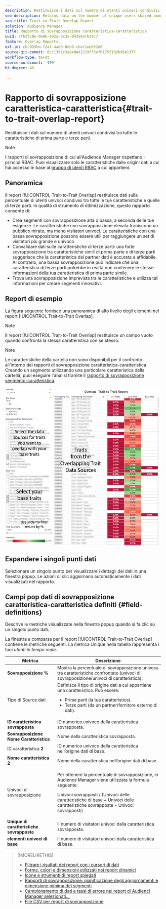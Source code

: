 ```yaml
---
description: Restituisce i dati sul numero di utenti univoci condivisi tra tutte le caratteristiche di prima parte e terze parti.
seo-description: Returns data on the number of unique users shared among all your first and third-party traits.
seo-title: Trait-to-Trait Overlap Report
solution: Audience Manager
title: Rapporto di sovrapposizione caratteristica-caratteristica
uuid: 7fb3fc9e-0e0b-492a-9c3a-04356afb19c7
feature: Overlap Reports
exl-id: cbc933bb-f2af-4ad0-8eb9-cbec1ee952e0
source-git-commit: 6cc1351c3a84d4d2219f33ef6175f182b9641377
workflow-type: tm+mt
source-wordcount: '499'
ht-degree: 4%

---
```


# Rapporto di sovrapposizione caratteristica-caratteristica{#trait-to-trait-overlap-report}

Restituisce i dati sul numero di utenti univoci condivisi tra tutte le caratteristiche di prima parte e terze parti.

>[!NOTE]
>
>I rapporti di sovrapposizione di cui all’Audience Manager rispettano i principi RBAC. Puoi visualizzare solo le caratteristiche dalle origini dati a cui hai accesso in base al [gruppo di utenti RBAC](/help/using/features/administration/administration-overview.md) a cui appartieni.

<!-- 

c_overlap_reports.xml

 -->

## Panoramica

Il report [!UICONTROL Trait-to-Trait Overlap] restituisce dati sulla percentuale di utenti univoci condivisi tra tutte le tue caratteristiche e quelle di terze parti. In qualità di strumento di ottimizzazione, questo rapporto consente di:

* Crea segmenti con sovrapposizione alta o bassa, a seconda delle tue esigenze. Le caratteristiche con sovrapposizione elevata forniscono un pubblico mirato, ma meno visitatori univoci. Le caratteristiche con una bassa sovrapposizione possono essere utili per raggiungere un set di visitatori più grande e univoco.
* Convalidare dati sulle caratteristiche di terze parti: una forte sovrapposizione tra caratteristiche simili di prima parte e di terze parti suggerisce che la caratteristica del partner dati è accurata e affidabile. Al contrario, una bassa sovrapposizione può indicare che una caratteristica di terze parti potrebbe in realtà non contenere le stesse informazioni della tua caratteristica di prima parte simile.
* Trova una sovrapposizione imprevista tra le caratteristiche e utilizza tali informazioni per creare segmenti innovativi.

## Report di esempio

La figura seguente fornisce una panoramica di alto livello degli elementi nel report [!UICONTROL Trait-to-Trait Overlap].

>[!NOTE]
>
>Il report [!UICONTROL Trait-to-Trait Overlap] restituisce un campo vuoto quando confronta la stessa caratteristica con se stesso.

>[!NOTE]
>
>Le caratteristiche della cartella non sono disponibili per il confronto all’interno dei rapporti di sovrapposizione caratteristica-caratteristica. Creando un segmento utilizzando una particolare caratteristica della cartella, puoi eseguire l&#39;analisi tramite il [rapporto di sovrapposizione segmento-caratteristica](/help/using/reporting/dynamic-reports/segment-trait-overlap-report.md).

![](assets/trait-to-trait-overlap.png)

## Espandere i singoli punti dati

Selezionare un singolo punto per visualizzare i dettagli dei dati in una finestra popup. Le azioni di clic aggiornano automaticamente i dati visualizzati nel rapporto.

## Campi pop dati di sovrapposizione caratteristica-caratteristica definiti {#field-definitions}

Descrive le metriche visualizzate nella finestra popup quando si fa clic su un singolo punto dati.

<!-- 

r_t2t_data_pop.xml

 -->

La finestra a comparsa per il report [!UICONTROL Trait-to-Trait Overlap] contiene le metriche seguenti. La metrica Unique nella tabella rappresenta i tuoi *utenti in tempo reale*.

<table id="table_A2A0CFC47C1A404994B82E6630E711A2"> 
 <thead> 
  <tr> 
   <th colname="col1" class="entry"> Metrica </th> 
   <th colname="col2" class="entry"> Descrizione </th> 
  </tr>
 </thead>
 <tbody> 
  <tr> 
   <td colname="col1"><b><span class="wintitle"> Sovrapposizione %</span></b> </td> 
   <td colname="col2"> Mostra la percentuale di sovrapposizione univoca tra caratteristiche confrontate (univoci di sovrapposizione/univoci di caratteristica). </td> 
  </tr> 
  <tr> 
   <td colname="col1">Tipo di Source dati <b><span class="wintitle"></span></b> </td> 
   <td colname="col2">Definisce il tipo di origine dati a cui appartiene una caratteristica. Può essere: 
    <ul id="ul_0477C04A33FD4F5D998B98984E6554D3"> 
     <li id="li_50FCA48EDB5843AB8FB6C34ED2C0067D">Prime parti (la tua caratteristica). </li> 
     <li id="li_4F6148EDAEFE43FA8D505944E9FE3855">Terze parti (da un partner/fornitore esterno di dati). </li> 
    </ul> </td> 
  </tr> 
  <tr> 
   <td colname="col1"><b><span class="wintitle"> ID caratteristica sovrapposta</span></b> </td> 
   <td colname="col2"> ID numerico univoco della caratteristica sovrapposta. </td> 
  </tr> 
  <tr> 
   <td colname="col1"><b><span class="wintitle"> Sovrapposizione Nome Caratteristica</span></b> </td> 
   <td colname="col2"> Nome della caratteristica sovrapposta. </td> 
  </tr>
    <tr> 
   <td colname="col1">ID caratteristica <b><span class="wintitle"> 2</span></b> </td> 
   <td colname="col2"> ID numerico univoco della caratteristica nell’origine dati di base. </td> 
  </tr> 
  <tr> 
   <td colname="col1"><b><span class="wintitle"> Nome caratteristica 2</span></b> </td> 
   <td colname="col2"> Nome della caratteristica nell’origine dati di base. </td> 
  </tr> 
  <tr> 
   <td colname="col1">Univoci di sovrapposizione <b><span class="wintitle"></span></b> </td> 
   <td colname="col2"> <p>Per ottenere la percentuale di sovrapposizione, in Audience Manager viene utilizzata la formula seguente:</p> <p>Univoci sovrapposti / (Univoci delle caratteristiche di base + Univoci delle caratteristiche sovrapposte - Univoci sovrapposti)</p> </td> 
  </tr> 
  <tr> 
   <td colname="col1"><b><span class="wintitle"> Unique di caratteristiche sovrapposte</span></b> </td> 
   <td colname="col2"> Il numero di visitatori univoci dalla caratteristica sovrapposta. </td> 
  </tr> 
    <tr> 
   <td colname="col1"><b><span class="wintitle"> elementi univoci di base</span></b> </td> 
   <td colname="col2"> Il numero di visitatori univoci dalla caratteristica di base. </td> 
  </tr> 
 </tbody> 
</table>

>[!MORELIKETHIS]
>
>* [Filtrare i risultati dei report con i cursori di dati](../../reporting/dynamic-reports/data-sliders.md)
>* [Forme, colori e dimensioni utilizzati nei report dinamici](../../reporting/dynamic-reports/interactive-report-technology.md#shapes-colors-sizes)
>* [Icone e strumenti di report spiegati](../../reporting/dynamic-reports/interactive-report-technology.md#icons-tools-explained)
>* [Rapporti di sovrapposizione: pianificazione degli aggiornamenti e dimensione minima dei segmenti](../../reporting/dynamic-reports/overlap-minimum-segment-size.md)
>* [Campionamento di dati e tassi di errore nei report di Audienci Manager selezionati...](../../reporting/report-sampling.md)
>* [File CSV per report di sovrapposizione](../../reporting/dynamic-reports/overlap-csv-files.md)

